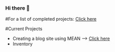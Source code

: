 ### Hi there 👋

<!--
**SereneCai/SereneCai** is a ✨ _special_ ✨ repository because its `README.md` (this file) appears on your GitHub profile.

Here are some ideas to get you started:

- 🔭 I’m currently working on ...
- 🌱 I’m currently learning ...
- 👯 I’m looking to collaborate on ...
- 🤔 I’m looking for help with ...
- 💬 Ask me about ...
- 📫 How to reach me: ...
- 😄 Pronouns: ...
- ⚡ Fun fact: ...
-->

#For a list of completed projects: [Click here](serenecai.github.io)

#Current Projects

- Creating a blog site using MEAN --> [Click here](/github.com/SereneCai/mean-course)
- Inventory
